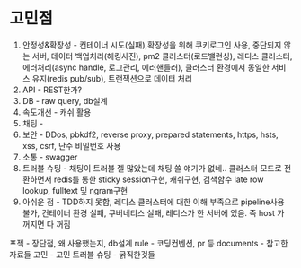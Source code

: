# 고민점
1. 안정성&확장성 - 컨테이너 시도(실패),확장성을 위해 쿠키로그인 사용, 중단되지 않는 서버, 데이터 백업처리(해킹사진), pm2 클러스터(로드밸런싱), 레디스 클러스터,에러처리(async handle, 로그관리, 에러핸들러), 클러스터 환경에서 동일한 서비스 유지(redis pub/sub), 트랜잭션으로 데이터 처리
2. API - REST한가?
3. DB - raw query, db설계
4. 속도개선 - 캐쉬 활용
5. 채팅 - 
6. 보안 - DDos, pbkdf2, reverse proxy, prepared statements, https, hsts, xss, csrf, 난수 비밀번호 사용
7. 소통 - swagger
8. 트러블 슈팅 - 채팅이 트러블 젤 많았는데 채팅 쓸 얘기가 없네.. 클러스터 모드로 전환하면서 redis를 통한 sticky session구현, 캐쉬구현, 검색함수 late row lookup, fulltext 및 ngram구현
9. 아쉬운 점 - TDD하지 못함, 레디스 클러스터에 대한 이해 부족으로 pipeline사용 불가, 컨테이너 환경 실패, 쿠버네티스 실패, 레디스가 한 서버에 있음. 즉 host 가 꺼지면 다 꺼짐

프젝 - 장단점, 왜 사용했는지, db설계
rule - 코딩컨벤션, pr 등
documents - 참고한 자료들
고민 - 고민
트러블 슈팅 - 굵직한것들
